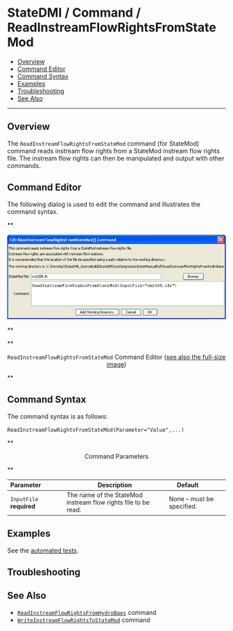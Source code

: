 # StateDMI / Command / ReadInstreamFlowRightsFromStateMod #

* [Overview](#overview)
* [Command Editor](#command-editor)
* [Command Syntax](#command-syntax)
* [Examples](#examples)
* [Troubleshooting](#troubleshooting)
* [See Also](#see-also)

-------------------------

## Overview ##

The `ReadInstreamFlowRightsFromStateMod` command (for StateMod)
command reads instream flow rights from a StateMod instream flow rights file.
The instream flow rights can then be manipulated and output with other commands.

## Command Editor ##

The following dialog is used to edit the command and illustrates the command syntax.

**<p style="text-align: center;">
![ReadInstreamFlowRightsFromStateMod](ReadInstreamFlowRightsFromStateMod.png)
</p>**

**<p style="text-align: center;">
`ReadInstreamFlowRightsFromStateMod` Command Editor (<a href="../ReadInstreamFlowRightsFromStateMod.png">see also the full-size image</a>)
</p>**

## Command Syntax ##

The command syntax is as follows:

```text
ReadInstreamFlowRightsFromStateMod(Parameter="Value",...)
```
**<p style="text-align: center;">
Command Parameters
</p>**

| **Parameter**&nbsp;&nbsp;&nbsp;&nbsp;&nbsp;&nbsp;&nbsp;&nbsp;&nbsp;&nbsp;&nbsp;&nbsp; | **Description** | **Default**&nbsp;&nbsp;&nbsp;&nbsp;&nbsp;&nbsp;&nbsp;&nbsp;&nbsp;&nbsp; |
| --------------|-----------------|----------------- |
| `InputFile`<br>**required** | The name of the StateMod instream flow rights file to be read. | None – must be specified. |

## Examples ##

See the [automated tests](https://github.com/OpenCDSS/cdss-app-statedmi-test/tree/master/test/regression/commands/ReadInstreamFlowRightsFromStateMod).

## Troubleshooting ##

## See Also ##

* [`ReadInstreamFlowRightsFromHydroBaes`](../ReadInstreamFlowRightsFromHydroBaes/ReadInstreamFlowRightsFromHydroBaes.md) command
* [`WriteInstreamFlowRightsToStateMod`](../WriteInstreamFlowRightsToStateMod/WriteInstreamFlowRightsToStateMod.md) command
